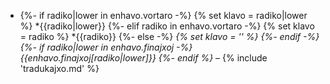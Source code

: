 -
  {%- if radiko|lower in enhavo.vortaro -%}
    {% set klavo = radiko|lower %}
    *{{radiko|lower}}
    {%- elif radiko in enhavo.vortaro -%}
    {% set klavo = radiko %}
    *{{radiko}}
    {%- else -%}
    *{% set klavo = '' %}
  {%- endif -%} 
  {%- if radiko|lower in enhavo.finajxoj -%}
    {{enhavo.finajxoj[radiko|lower]}}
  {%- endif %}* – {% include 'tradukajxo.md' %}

